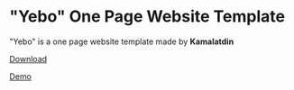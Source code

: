 <h1>"Yebo" One Page Website Template</h1>
<p>"Yebo" is a one page website template made by <b>Kamalatdin</b></p>
<p><a href="https://github.com/Kamalatdin03/yebo/archive/master.zip">Download</a></p>
<p><a target="_blank" href="https://kamalatdin03.github.io/yebo/">Demo</a></p>
